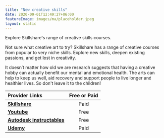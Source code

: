```yaml
---
title: "New creative skills"
date: 2020-09-01T12:49:27+06:00
featureImage: images/ma/placeholder.jpeg
layout: static
---
```


Explore Skillshare's range of creative skills courses.

Not sure what creative art to try? Skillshare has a range of creative courses from popular to very niche skills. Explore new skills, deepen existing passions, and get lost in creativity.

It doesn’t matter how old we are research suggests that having a creative hobby can actually benefit our mental and emotional health. The arts can help to keep us well, aid recovery and support people to live longer and healthier lives. So don't leave it to the children!

| Provider Links      | Free or Paid  |  
| :-----------          | :--------------:      |  
| [**Skillshare**](https://www.skillshare.com/) | Paid | 
| [**Youtube**](https://www.youtube.com/results?search_query=arts+and+crafts) | Free | 
| [**Autodesk instructables**](https://www.instructables.com/craft/) | Free | 
| [**Udemy**](https://www.udemy.com/courses/lifestyle/arts-and-crafts/) | Paid | 
  

<br/><br/>






